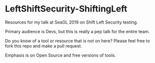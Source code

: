 # LeftShiftSecurity-ShiftingLeft
Resources for my talk at SeaGL 2019 on Shift Left Security testing. 

Primary audience is Devs, but this is really a pep talk for the entire team. 

Do you know of a tool or resource that is not on here? Please feel free to fork this repo and make a pull request. 

Emphasis is on Open Source and free versions of tools. 
